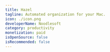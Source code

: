 ```yaml
---
title: Hazel
tagline: Automated organization for your Mac.
icon: ./icon.png
developerName: Noodlesoft
category: productivity
monetization: paid
isOpenSource: false
isRecommended: false
---
```

